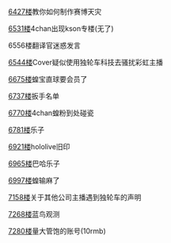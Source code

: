 [6427楼](https://bbs.nga.cn/read.php?tid=25842567&page=322#l6427)教你如何制作赛博天灾

[6531楼](https://bbs.nga.cn/read.php?tid=25842567&page=327#l6531)4chan出现kson专楼(无了)

6556楼翻译官迷惑发言

[6544楼](https://bbs.nga.cn/read.php?tid=25842567&page=328#l6544)Cover疑似使用独轮车科技去骚扰彩虹主播

[6675楼](https://bbs.nga.cn/read.php?tid=25842567&page=334#l6675)蝗宝直球要会员了

[6737楼](https://bbs.nga.cn/read.php?tid=25842567&page=337#l6737)扳手名单

[6770楼](https://bbs.nga.cn/read.php?tid=25842567&page=339#l6770)4chan蝗粉到处碰瓷

[6781楼](https://bbs.nga.cn/read.php?tid=25842567&page=340#l6781)乐子

[6921楼](https://bbs.nga.cn/read.php?tid=25842567&page=347#l6921)hololive旧印

[6965楼](https://bbs.nga.cn/read.php?tid=25842567&page=349#l6965)巴哈乐子

[6997楼](https://bbs.nga.cn/read.php?tid=25842567&page=350#l6997)蝗输麻了

[7158楼](https://bbs.nga.cn/read.php?tid=25842567&page=358#l7158)关于其他公司主播遇到独轮车的声明

[7268楼](https://bbs.nga.cn/read.php?tid=25842567&page=364#l7268)蓝鸟观测

[7280楼](https://bbs.nga.cn/read.php?tid=25842567&page=365#l7280)量大管饱的账号(10rmb)